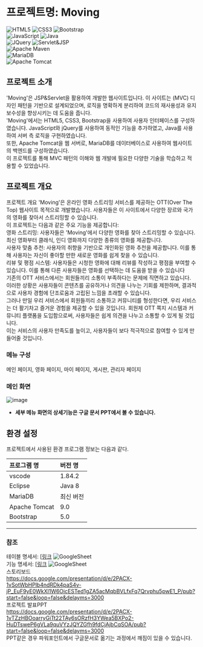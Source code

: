 # 프로젝트명: Moving

![HTML5](https://img.shields.io/badge/html5-%23E34F26.svg?style=for-the-badge&logo=html5&logoColor=white) ![CSS3](https://img.shields.io/badge/css3-%231572B6.svg?style=for-the-badge&logo=css3&logoColor=white) ![Bootstrap](https://img.shields.io/badge/bootstrap-%238511FA.svg?style=for-the-badge&logo=bootstrap&logoColor=white) <br />
![JavaScript](https://img.shields.io/badge/javascript-%23323330.svg?style=for-the-badge&logo=javascript&logoColor=%23F7DF1E) ![Java](https://img.shields.io/badge/java-%23ED8B00.svg?style=for-the-badge&logo=openjdk&logoColor=white) <br />
![JQuery](https://img.shields.io/badge/jquery-0769AD.svg?style=for-the-badge&logo=jquery&logoColor=white) ![Servlet&JSP](https://img.shields.io/badge/Servlet&JSP-E34F26?style=for-the-badge&logo=java&logoColor=white) <br />
![Apache Maven](https://img.shields.io/badge/Apache%20Maven-C71A36?style=for-the-badge&logo=Apache%20Maven&logoColor=white)
<br /> ![MariaDB](https://img.shields.io/badge/MariaDB-003545?style=for-the-badge&logo=mariadb&logoColor=white) <br />
![Apache Tomcat](https://img.shields.io/badge/apache%20tomcat-%23F8DC75.svg?style=for-the-badge&logo=apache-tomcat&logoColor=black)

## 프로젝트 소개

'Moving'은 JSP&Servlet을 활용하여 개발한 웹사이트입니다. 이 사이트는 (MVC) 디자인 패턴을 기반으로 설계되었으며, 로직을 명확하게 분리하여 코드의 재사용성과 유지보수성을 향상시키는 데 도움을 줍니다. <br />
'Moving'에서는 HTML5, CSS3, Bootstrap을 사용하여 사용자 인터페이스를 구성하였습니다. JavaScript와 jQuery를 사용하여 동적인 기능을 추가하였고, Java를 사용하여 서버 측 로직을 구현하였습니다.  <br />
또한, Apache Tomcat을 웹 서버로, MariaDB를 데이터베이스로 사용하여 웹사이트의 백엔드를 구성하였습니다.  <br />
이 프로젝트를 통해 MVC 패턴의 이해와 웹 개발에 필요한 다양한 기술을 학습하고 적용할 수 있었습니다.  <br />

## 프로젝트 개요
프로젝트 개요
'Moving'은 온라인 영화 스트리밍 서비스를 제공하는 OTT(Over The Top) 웹사이트 목적으로 개발했습니다. 사용자들은 이 사이트에서 다양한 장르와 국가의 영화를 찾아서 스트리밍할 수 있습니다.  <br />
이 프로젝트는 다음과 같은 주요 기능을 제공합니다:  <br />
영화 스트리밍: 사용자들은 'Moving'에서 다양한 영화를 찾아 스트리밍할 수 있습니다. 최신 영화부터 클래식, 인디 영화까지 다양한 종류의 영화를 제공합니다.  <br />
사용자 맞춤 추천: 사용자의 취향을 기반으로 개인화된 영화 추천을 제공합니다. 이를 통해 사용자는 자신이 좋아할 만한 새로운 영화를 쉽게 찾을 수 있습니다.  <br /> 
리뷰 및 평점 시스템: 사용자들은 시청한 영화에 대해 리뷰를 작성하고 평점을 부여할 수 있습니다. 이를 통해 다른 사용자들은 영화를 선택하는 데 도움을 받을 수 있습니다  <br />
기존의 OTT 서비스에서는 회원들끼리 소통이 부족하다는 문제에 직면하고 있습니다. 이러한 상황은 사용자들이 콘텐츠를 공유하거나 의견을 나누는 기회를 제한하며, 결과적으로 사용자 경험에 단조로움과 고립된 느낌을 초래할 수 있습니다.  <br />
그러나 만일 우리 서비스에서 회원들끼리 소통하고 커뮤니티를 형성한다면, 우리 서비스는 더 활기차고 즐거운 경험을 제공할 수 있을 것입니다. 회원제 OTT 쪽지 시스템과 커뮤니티 플랫폼을 도입함으로써, 사용자들은 쉽게 의견을 나누고 소통할 수 있게 될 것입니다.  <br />
이는 서비스의 사용자 만족도를 높이고, 사용자들이 보다 적극적으로 참여할 수 있게 만들어줄 것입니다.

### 메뉴 구성

메인 페이지, 영화 페이지, 마이 페이지, 게시판, 관리자 페이지

### 메인 화면
![image](https://github.com/youngminkk/Movingprj/assets/146568255/8588c96b-1e9d-4e09-a341-24a269c18ee3)


- **세부 메뉴 화면의 상세기능은 구글 문서 PPT에서 볼 수 있습니다.**


## 환경 설정

프로젝트에서 사용된 환경 프로그램 정보는 다음과 같다.

| 프로그램 명 | 버전 명  |
| :---------- | :------- |
| vscode      | 1.84.2   |
| Eclipse	    | Java 8   |
| MariaDB	    |최신 버전  |
| Apache Tomcat|	9.0    |
| Bootstrap	  |  5.0     |


---

### 참조

테이블 명세서: [[링크](https://docs.google.com/spreadsheets/d/e/2PACX-1vTyOfiAIveItVHxqsAJf57iTPeVjK1XzJ1M1DLB9PzJWFpPZnF6218H-CqwG0YQ084ifv-xO2JIlOBL/pubhtml?gid=2017311501&single=true) ![GoogleSheet](https://img.shields.io/badge/Google%20Sheets-34A853?style=for-the-badge&logo=google-sheets&logoColor=white) <br />
기능 명세서: [[링크](https://docs.google.com/spreadsheets/d/e/2PACX-1vQDitT3fnGcgKlNN_6w9P6_DFTe1uYruFfMVLWOMuHF3KXYVn_HJPAvOM8Z3euOKLNwvs0DQMps9OoG/pubhtml) ![GoogleSheet](https://img.shields.io/badge/Google%20Sheets-34A853?style=for-the-badge&logo=google-sheets&logoColor=white) <br /> 
스토리보드 <br /> https://docs.google.com/presentation/d/e/2PACX-1vSotWbHPlb4ndRDk4paS4v-jP_EuF9yE0WkXl1W6OicESTed1gZA5acMqbBVLfxFq7Qrvphu5pwE1_P/pub?start=false&loop=false&delayms=3000 <br />
프로젝트 발표PPT <br />  https://docs.google.com/presentation/d/e/2PACX-1vTZzHBOoarryGiTt22TAy6sORzfH3YWea5BXPo2-HuDTsweP6gVLa9quVYzJQYZGfh9fdCjAjbCqSOA/pub?start=false&loop=false&delayms=3000 <br />
PPT같은 경우 파워포인트에서 구글문서로 옮기는 과정에서 깨짐이 있을 수 있습니다.


